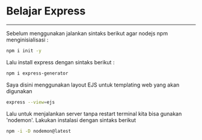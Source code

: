 # Belajar Express

---

Sebelum menggunakan jalankan sintaks berikut agar nodejs npm menginisialisasi  :

```bash
npm i init -y
```

Lalu install express dengan sintaks berikut :

```bash
npm i express-generator
```

Saya disini menggunakan layout EJS untuk templating web yang akan digunakan

```bash
express --view=ejs
```

Lalu untuk menjalankan server tanpa restart terminal kita bisa gunakan 'nodemon'. Lakukan instalasi dengan sintaks berikut

```bash
npm -i -D nodemon@latest
```


